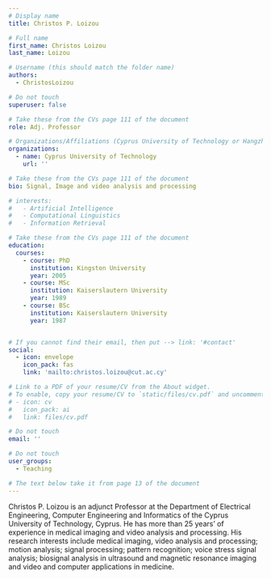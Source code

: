 ```yaml
---
# Display name
title: Christos P. Loizou 

# Full name
first_name: Christos Loizou 
last_name: Loizou 

# Username (this should match the folder name)
authors:
  - ChristosLoizou 

# Do not touch
superuser: false

# Take these from the CVs page 111 of the document
role: Adj. Professor

# Organizations/Affiliations (Cyprus University of Technology or Hangzhou Dianzi University )
organizations:
  - name: Cyprus University of Technology
    url: ''

# Take these from the CVs page 111 of the document
bio: Signal, Image and video analysis and processing

# interests:
#   - Artificial Intelligence
#   - Computational Linguistics
#   - Information Retrieval

# Take these from the CVs page 111 of the document
education:
  courses:
    - course: PhD
      institution: Kingston University
      year: 2005
    - course: MSc
      institution: Kaiserslautern University
      year: 1989
    - course: BSc
      institution: Kaiserslautern University
      year: 1987


# If you cannot find their email, then put --> link: '#contact'
social:
  - icon: envelope
    icon_pack: fas
    link: 'mailto:christos.loizou@cut.ac.cy'

# Link to a PDF of your resume/CV from the About widget.
# To enable, copy your resume/CV to `static/files/cv.pdf` and uncomment the lines below.
# - icon: cv
#   icon_pack: ai
#   link: files/cv.pdf

# Do not touch
email: ''

# Do not touch
user_groups:
  - Teaching

# The text below take it from page 13 of the document
---
```


Christos P. Loizou is an adjunct Professor at the Department of Electrical Engineering, Computer Engineering and Informatics of the Cyprus University of Technology, Cyprus. He has more than 25 years’ of experience in medical imaging and video analysis and processing. His research interests include medical imaging, video analysis and processing; motion analysis; signal processing; pattern recognition; voice stress signal analysis; biosignal analysis in ultrasound and magnetic resonance imaging and video and computer applications in medicine.
